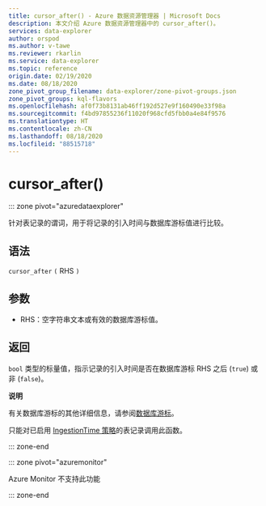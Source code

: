 ```yaml
---
title: cursor_after() - Azure 数据资源管理器 | Microsoft Docs
description: 本文介绍 Azure 数据资源管理器中的 cursor_after()。
services: data-explorer
author: orspod
ms.author: v-tawe
ms.reviewer: rkarlin
ms.service: data-explorer
ms.topic: reference
origin.date: 02/19/2020
ms.date: 08/18/2020
zone_pivot_group_filename: data-explorer/zone-pivot-groups.json
zone_pivot_groups: kql-flavors
ms.openlocfilehash: af0f73b8131ab46ff192d527e9f160490e33f98a
ms.sourcegitcommit: f4bd97855236f11020f968cfd5fbb0a4e84f9576
ms.translationtype: HT
ms.contentlocale: zh-CN
ms.lasthandoff: 08/18/2020
ms.locfileid: "88515718"
---
```

# <a name="cursor_after"></a>cursor_after()

::: zone pivot="azuredataexplorer"

针对表记录的谓词，用于将记录的引入时间与数据库游标值进行比较。

## <a name="syntax"></a>语法

`cursor_after` `(` RHS `)`

## <a name="arguments"></a>参数

* RHS：空字符串文本或有效的数据库游标值。

## <a name="returns"></a>返回

`bool` 类型的标量值，指示记录的引入时间是否在数据库游标 RHS 之后 (`true`) 或非 (`false`)。

**说明**

有关数据库游标的其他详细信息，请参阅[数据库游标](../management/databasecursor.md)。

只能对已启用 [IngestionTime 策略](../management/ingestiontimepolicy.md)的表记录调用此函数。

::: zone-end

::: zone pivot="azuremonitor"

Azure Monitor 不支持此功能

::: zone-end
